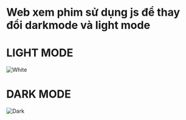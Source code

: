# Web xem phim sử dụng js để thay đổi darkmode và light mode
# LIGHT MODE
![White](https://github.com/user-attachments/assets/89a2f04b-729c-40ce-8ee9-584d381ced64)
# DARK MODE
![Dark](https://github.com/user-attachments/assets/b77c43c4-b66b-4668-a9f0-403ad09ed4fc)
